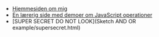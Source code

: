  - [Hjemmesiden om mig](Hjemmeside/index.html)
 - [En lærerig side med demoer om JavaScript operationer](JavaScriptOpretationer/jsOperationerRedirect.html)
 - [SUPER SECRET DO NOT LOOK](Sketch AND OR example/supersecret.html)